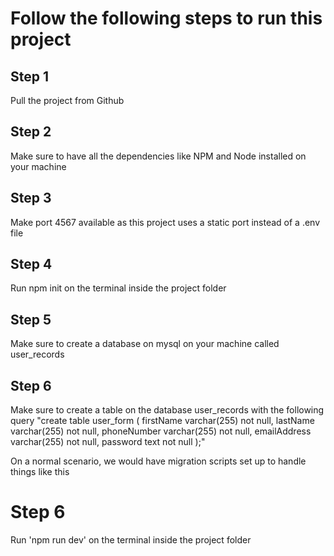 # Follow the following steps to run this project

## Step 1

Pull the project from Github

## Step 2

Make sure to have all the dependencies like NPM and Node installed on your machine

## Step 3

Make port 4567 available as this project uses a static port instead of a .env file

## Step 4

Run npm init on the terminal inside the project folder

## Step 5

Make sure to create a database on mysql on your machine called user_records

## Step 6

Make sure to create a table on the database user_records with the following query
"create table user_form (
firstName varchar(255) not null,
lastName varchar(255) not null,
phoneNumber varchar(255) not null,
emailAddress varchar(255) not null,
password text not null
);"

On a normal scenario, we would have migration scripts set up to handle things like this

# Step 6

Run 'npm run dev' on the terminal inside the project folder
